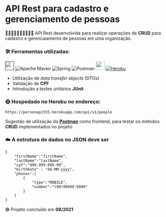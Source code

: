 # API Rest para cadastro e gerenciamento de pessoas  

:man::person_white_hair::woman::mechanic::person_bald::woman_mechanic: API Rest desenvolvida para realizar operações de __CRUD__ para cadastro e gerencaiamento de pessoas em uma organização.

### :hammer_and_wrench: Ferramentas utilizadas:

[<img src = "https://encurtador.com.br/iuCOQ" width = "auto" height = "28px">]()
![Apache Maven](https://img.shields.io/badge/Apache%20Maven-C71A36?style=for-the-badge&logo=Apache%20Maven&logoColor=white)
![Spring](https://img.shields.io/badge/spring-%236DB33F.svg?style=for-the-badge&logo=spring&logoColor=white)
![Postman](https://img.shields.io/badge/Postman-FF6C37?style=for-the-badge&logo=postman&logoColor=white) 
[<img src = "https://encurtador.com.br/gmCFQ" width = "auto" height = "28px">](https://encurtador.com.br/gmCFQ)
[![Heroku](https://img.shields.io/badge/heroku-%23430098.svg?style=for-the-badge&logo=heroku&logoColor=white)](https://personapi555.herokuapp.com/api/v1/people)

- Utilização de *data transfer objects* (DTOs)
- Validação de __CPF__
- Introdução a testes unitários __JUnit__  

### :sun_with_face: Hospedado no Heroku no endereço:

```$xslt
https://personapi555.herokuapp.com/api/v1/people
```

Sugestão de utilização do [__Postman__](https://www.postman.com/) como frontend, para testar os métodos __CRUD__ implementados no projeto


### :cloud: A estrutura de dados no JSON deve ser

```
{
    "firstName":"firstName",
    "lastName":"lastName",
    "cpf":"999.999.999-99",
    "birthDate" : "dd-MM-yyyy",
    "phones":[
        {
            "type":"MOBILE",
            "number":"(99)99999-9999"
        }
    ]
}
```
:green_circle: Projeto concluído em __08/2021__
